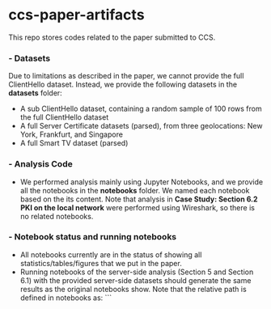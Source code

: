 # ccs-paper-artifacts
This repo stores codes related to the paper submitted to CCS. 

### - Datasets
Due to limitations as described in the paper, we cannot provide the full ClientHello dataset. Instead, we provide the following datasets in the **datasets** folder:
  - A sub ClientHello dataset, containing a random sample of 100 rows from the full ClientHello dataset
  - A full Server Certificate datasets (parsed), from three geolocations: New York, Frankfurt, and Singapore
  - A full Smart TV dataset (parsed)
 
### - Analysis Code
  - We performed analysis mainly using Jupyter Notebooks, and we provide all the notebooks in the **notebooks** folder. We named each notebook based on the its content. Note that analysis in **Case Study: Section 6.2 PKI on the local network** were performed using Wireshark, so there is no related notebooks. 

### - Notebook status and running notebooks
  - All notebooks currently are in the status of showing all statistics/tables/figures that we put in the paper.
  - Running notebooks of the server-side analysis (Section 5 and Section 6.1) with the provided server-side datasets should generate the same results as the original notebooks show. Note that the relative path is defined in notebooks as: ```
